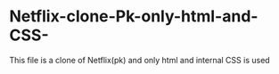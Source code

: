 # Netflix-clone-Pk-only-html-and-CSS-
This file is a clone of Netflix(pk) and only html and internal CSS is used
